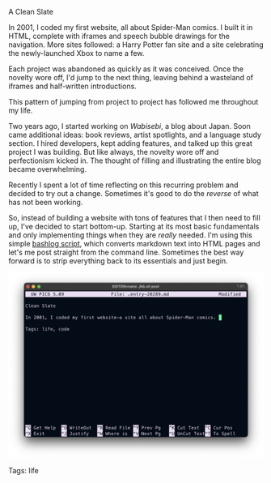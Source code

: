 A Clean Slate

In 2001, I coded my first website, all about Spider-Man comics. I built it in HTML, complete with iframes and speech bubble drawings for the navigation. More sites followed: a Harry Potter fan site and a site celebrating the newly-launched Xbox to name a few.

Each project was abandoned as quickly as it was conceived. Once the novelty wore off, I'd jump to the next thing, leaving behind a wasteland of iframes and half-written introductions.

This pattern of jumping from project to project has followed me throughout my life.

Two years ago, I started working on *Wabisebi*, a blog about Japan. Soon came additional ideas: book reviews, artist spotlights, and a language study section. I hired developers, kept adding features, and talked up this great project I was building. But like always, the novelty wore off and perfectionism kicked in. The thought of filling and illustrating the entire blog became overwhelming.

Recently I spent a lot of time reflecting on this recurring problem and decided to try out a change. Sometimes it's good to do the *reverse* of what has not been working. 

So, instead of building a website with tons of features that I then need to fill up, I've decided to start bottom-up. Starting at its most basic fundamentals and only implementing things when they are _really_ needed. I'm using this simple [bashlog script](https://github.com/cfenollosa/bashblog), which converts markdown text into HTML pages and let's me post straight from the command line. Sometimes the best way forward is to strip everything back to its essentials and just begin. 

![cleanslate](./img/pico-markdown.png)

Tags: life
